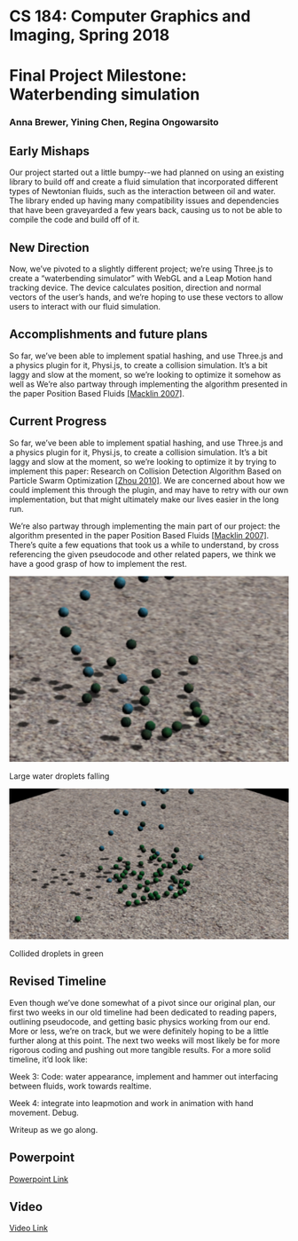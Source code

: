 
CS 184: Computer Graphics and Imaging, Spring 2018
==================================================

Final Project Milestone: Waterbending simulation
================================================

### Anna Brewer, Yining Chen, Regina Ongowarsito

Early Mishaps
-------------

Our project started out a little bumpy--we had planned on using an existing library to build off and create a fluid simulation that incorporated different types of Newtonian fluids, such as the interaction between oil and water. The library ended up having many compatibility issues and dependencies that have been graveyarded a few years back, causing us to not be able to compile the code and build off of it.

New Direction
-------------

Now, we’ve pivoted to a slightly different project; we’re using Three.js to create a “waterbending simulator” with WebGL and a Leap Motion hand tracking device. The device calculates position, direction and normal vectors of the user’s hands, and we’re hoping to use these vectors to allow users to interact with our fluid simulation.

Accomplishments and future plans
--------------------------------

So far, we’ve been able to implement spatial hashing, and use Three.js and a physics plugin for it, Physi.js, to create a collision simulation. It’s a bit laggy and slow at the moment, so we’re looking to optimize it somehow as well as We’re also partway through implementing the algorithm presented in the paper Position Based Fluids [\[Macklin 2007\]](http://mmacklin.com/pbf_sig_preprint.pdf).

Current Progress
----------------

So far, we’ve been able to implement spatial hashing, and use Three.js and a physics plugin for it, Physi.js, to create a collision simulation. It’s a bit laggy and slow at the moment, so we’re looking to optimize it by trying to implement this paper: Research on Collision Detection Algorithm Based on Particle Swarm Optimization [\[Zhou 2010\]](https://link.springer.com/content/pdf/10.1007/978-3-642-14533-9_61.pdf). We are concerned about how we could implement this through the plugin, and may have to retry with our own implementation, but that might ultimately make our lives easier in the long run.

We’re also partway through implementing the main part of our project: the algorithm presented in the paper Position Based Fluids [\[Macklin 2007\]](http://mmacklin.com/pbf_sig_preprint.pdf). There’s quite a few equations that took us a while to understand, by cross referencing the given pseudocode and other related papers, we think we have a good grasp of how to implement the rest.

![](midpoint/1.png)

Large water droplets falling

![](midpoint/2.png)

Collided droplets in green

Revised Timeline
----------------

Even though we’ve done somewhat of a pivot since our original plan, our first two weeks in our old timeline had been dedicated to reading papers, outlining pseudocode, and getting basic physics working from our end. More or less, we’re on track, but we were definitely hoping to be a little further along at this point. The next two weeks will most likely be for more rigorous coding and pushing out more tangible results. For a more solid timeline, it’d look like:

Week 3: Code: water appearance, implement and hammer out interfacing between fluids, work towards realtime.

Week 4: integrate into leapmotion and work in animation with hand movement. Debug.

Writeup as we go along.

Powerpoint
----------------
[Powerpoint Link](https://docs.google.com/presentation/d/1uNGXWs0QdrtkTw03u6lmbEtBNWf1f-nlhjwwb0sEiAQ/edit?usp=sharing)

Video
----------------
[Video Link](https://drive.google.com/file/d/1AxaYFP7YwOR1i1ABDYVZCYPUmZUx5fOE/view?usp=sharing)
